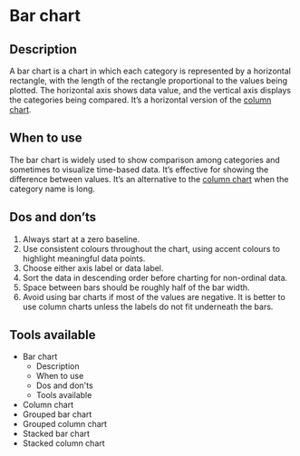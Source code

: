 <!---
Bar - Comparison content
-->

<!--- Bar icon assets/img/comparison/bar_icon.svg --->
# Bar chart

## Description

A bar chart is a chart in which each category is represented by a horizontal rectangle, with the length of the rectangle proportional to the values being plotted. The horizontal axis shows data value, and the vertical axis displays the categories being compared. It’s a horizontal version of the [column chart](#link-column-chart).

## When to use

The bar chart is widely used to show comparison among categories and sometimes to visualize time-based data. It’s effective for showing the difference between values. It’s an alternative to the [column chart](#link-column-chart) when the category name is long.

## Dos and don’ts

1. Always start at a zero baseline. <!--- assets/img/comparison/bar_dosdonts_1.svg --->
2. Use consistent colours throughout the chart, using accent colours to highlight meaningful data points. <!--- assets/img/comparison/bar_dosdonts_2.svg --->
3. Choose either axis label or data label. <!--- assets/img/comparison/bar_dosdonts_3.svg --->
4. Sort the data in descending order before charting for non-ordinal data. <!--- assets/img/comparison/bar_dosdonts_4.svg --->
5. Space between bars should be roughly half of the bar width. <!--- assets/img/comparison/bar_dosdonts_5.svg --->
6. Avoid using bar charts if most of the values are negative. It is better to use column charts unless the labels do not fit underneath the bars. <!--- assets/img/comparison/bar_dosdonts_6.svg --->



## Tools available
<!--- Buttons with link to the different tools --->


<!---
Side bar 
-->
- Bar chart
    - Description
    - When to use
    - Dos and don'ts
    - Tools available
- Column chart
- Grouped bar chart
- Grouped column chart
- Stacked bar chart
- Stacked column chart
